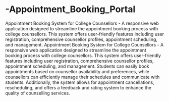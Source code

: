 # -Appointment_Booking_Portal
Appointment Booking System for College Counsellors - A responsive web application designed to streamline the appointment booking process with college counsellors. This system offers user-friendly features including user registration, comprehensive counsellor profiles, appointment scheduling, and management.
Appointment Booking System for College Counsellors - A responsive web application designed to streamline the appointment booking process with college counsellors. This system offers user-friendly features including user registration, comprehensive counsellor profiles, appointment scheduling, and management. Students can easily book appointments based on counsellor availability and preferences, while counsellors can efficiently manage their schedules and communicate with students. Additionally, the system allows for appointment cancellations, rescheduling, and offers a feedback and rating system to enhance the quality of counselling services.
